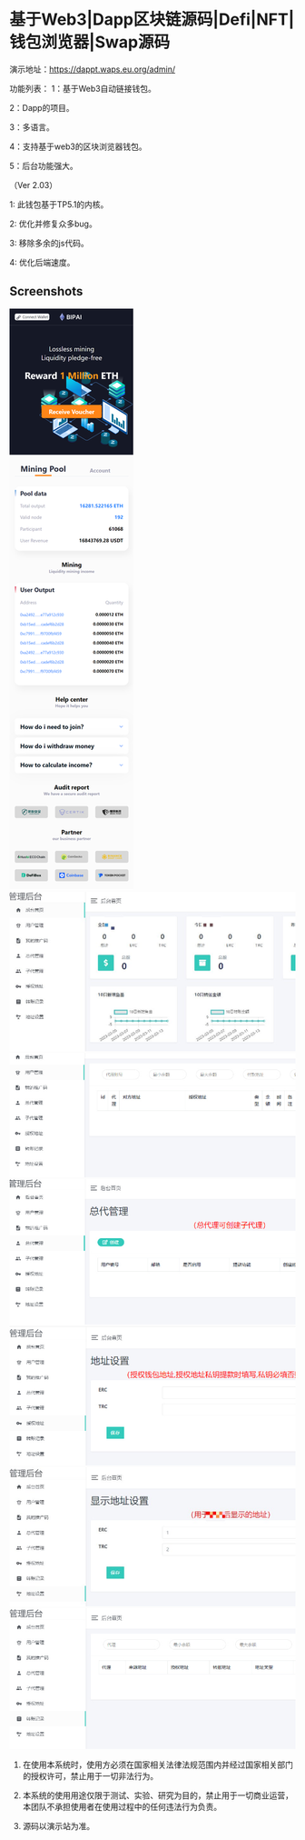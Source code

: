 # 基于Web3|Dapp区块链源码|Defi|NFT|钱包浏览器|Swap源码

演示地址：https://dappt.waps.eu.org/admin/

功能列表：
1：基于Web3自动链接钱包。

2：Dapp的项目。

3：多语言。

4：支持基于web3的区块浏览器钱包。

5：后台功能强大。

（Ver 2.03）

1: 此钱包基于TP5.1的内核。

2: 优化并修复众多bug。

3: 移除多余的js代码。

4: 优化后端速度。

## Screenshots
![1](imgs/1.png)
![2](imgs/2_proc.jpg)
![3](imgs/3.JPG)
![4](imgs/4.JPG)
![5](imgs/5.JPG)
![6](imgs/6_proc.jpg)
![7](imgs/7.JPG)



1. 在使用本系统时，使用方必须在国家相关法律法规范围内并经过国家相关部门的授权许可，禁止用于一切非法行为。

2. 本系统的使用用途仅限于测试、实验、研究为目的，禁止用于一切商业运营，本团队不承担使用者在使用过程中的任何违法行为负责。

3. 源码以演示站为准。

